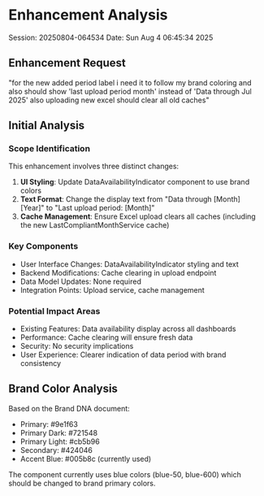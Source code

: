 # Enhancement Analysis
Session: 20250804-064534
Date: Sun Aug 4 06:45:34 2025

## Enhancement Request
"for the new added period label i need it to follow my brand coloring and also should show 'last upload period month' instead of 'Data through Jul 2025' also uploading new excel should clear all old caches"

## Initial Analysis
### Scope Identification
This enhancement involves three distinct changes:
1. **UI Styling**: Update DataAvailabilityIndicator component to use brand colors
2. **Text Format**: Change the display text from "Data through [Month] [Year]" to "Last upload period: [Month]"
3. **Cache Management**: Ensure Excel upload clears all caches (including the new LastCompliantMonthService cache)

### Key Components
- User Interface Changes: DataAvailabilityIndicator styling and text
- Backend Modifications: Cache clearing in upload endpoint
- Data Model Updates: None required
- Integration Points: Upload service, cache management

### Potential Impact Areas
- Existing Features: Data availability display across all dashboards
- Performance: Cache clearing will ensure fresh data
- Security: No security implications
- User Experience: Clearer indication of data period with brand consistency

## Brand Color Analysis
Based on the Brand DNA document:
- Primary: #9e1f63
- Primary Dark: #721548
- Primary Light: #cb5b96
- Secondary: #424046
- Accent Blue: #005b8c (currently used)

The component currently uses blue colors (blue-50, blue-600) which should be changed to brand primary colors.